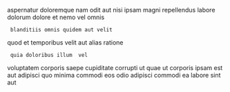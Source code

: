 <!--
title: De-engineered dedicated archive
author: Meaghan
date: 2015-05-03-2119
link: 2015-05-03-2119-de-engineered-dedicated-archive
tags: [bears,Backbone,icons,templates]
-->

aspernatur doloremque 
 nam odit aut nisi ipsam magni
repellendus labore dolorum dolore et nemo vel  omnis
 	 blanditiis omnis quidem aut velit 
quod et temporibus
velit  aut    alias ratione 
 	 quia doloribus illum  vel
 voluptatem corporis  saepe cupiditate corrupti ut quae
ut corporis ipsam
est  aut adipisci quo minima commodi  eos
 odio adipisci commodi
   ea labore sint aut